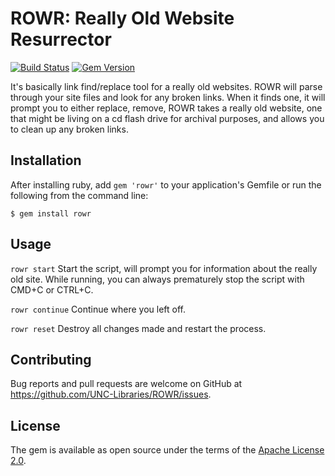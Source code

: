 # ROWR: Really Old Website Resurrector

[![Build Status](https://travis-ci.org/UNC-Libraries/ROWR.svg?branch=master)](https://travis-ci.org/UNC-Libraries/ROWR) [![Gem Version](https://badge.fury.io/rb/rowr.svg)](https://badge.fury.io/rb/rowr)

It's basically link find/replace tool for a really old websites. ROWR will parse through your site files and look for any
broken links. When it finds one, it will prompt you to either replace, remove, 
ROWR takes a really old website, one that might be living on a cd flash drive for archival purposes, and allows you to clean up
any broken links.

## Installation

After installing ruby, add `gem 'rowr'` to your application's Gemfile or run the following from the command line:

    $ gem install rowr

## Usage

`rowr start` Start the script, will prompt you for information about the really old site.
While running, you can always prematurely stop the script with CMD+C or CTRL+C.

`rowr continue` Continue where you left off.
 
`rowr reset` Destroy all changes made and restart the process.  

## Contributing

Bug reports and pull requests are welcome on GitHub at https://github.com/UNC-Libraries/ROWR/issues.

## License

The gem is available as open source under the terms of the [Apache License 2.0](http://www.apache.org/licenses/).

